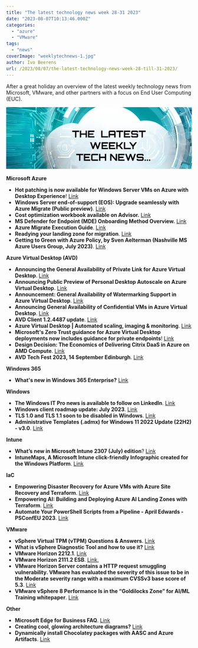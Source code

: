 ```yaml
---
title: "The latest technology news week 28-31 2023"
date: "2023-08-07T10:13:46.000Z"
categories: 
  - "azure"
  - "VMware"
tags: 
  - "news"
coverImage: "weeklytechnews-1.jpg"
author: Ivo Beerens
url: /2023/08/07/the-latest-technology-news-week-28-till-31-2023/
---
```


After a great holiday an overview of the latest weekly technology news from Microsoft, VMware, and other partners with a focus on End User Computing (EUC).

![newsletter](images/weeklytechnews-1.jpg)

**Microsoft Azure**

- **Hot patching is now available for Windows Server VMs on Azure with Desktop Experience**! [Link](https://techcommunity.microsoft.com/t5/windows-server-news-and-best/hotpatching-is-now-available-for-windows-server-vms-on-azure/ba-p/3875003)
- **Windows Server end-of-support (EOS): Upgrade seamlessly with Azure Migrate (Public preview)**. [Link](https://techcommunity.microsoft.com/t5/azure-migration-and/windows-server-end-of-support-eos-upgrade-seamlessly-with-azure/ba-p/3874493)
- **Cost optimization workbook available on Advisor.** [Link](https://learn.microsoft.com/en-us/azure/advisor/advisor-cost-optimization-workbook)
- **MS Defender for Endpoint (MDE) Onboarding Method Overview.** [Link](https://myronhelgering.com/mde-onboarding-method-overview/)
- **Azure Migrate Execution Guide**. [Link](https://github.com/Azure/migration)
- **Readying your landing zone for migration**. [Link](https://learn.microsoft.com/en-us/azure/cloud-adoption-framework/migrate/azure-migration-guide/ready-alz)
- **Getting to Green with Azure Policy, by Sven Aelterman (Nashville MS Azure Users Group, July 2023)**. [Link](https://www.youtube.com/watch?v=P3PRXf-IilI)

**Azure Virtual Desktop (AVD)**

- **Announcing the General Availability of Private Link for Azure Virtual Desktop**. [Link](https://techcommunity.microsoft.com/t5/azure-virtual-desktop-blog/announcing-the-general-availability-of-private-link-for-azure/ba-p/3874429)
- **Announcing Public Preview of Personal Desktop Autoscale on Azure Virtual Desktop**. [Link](https://techcommunity.microsoft.com/t5/azure-virtual-desktop-blog/announcing-public-preview-of-personal-desktop-autoscale-on-azure/ba-p/3870400)
- **Announcement: General Availability of Watermarking Support in Azure Virtual Desktop**. [Link](https://techcommunity.microsoft.com/t5/azure-virtual-desktop-blog/azure-virtual-desktop-watermarking-support/ba-p/3878912)
- **Announcing General Availability of Confidential VMs in Azure Virtual Desktop**. [Link](https://techcommunity.microsoft.com/t5/azure-virtual-desktop-blog/announcing-general-availability-of-confidential-vms-in-azure/ba-p/3857974)
- **AVD Client 1.2.4487 update**. [Link](https://learn.microsoft.com/en-us/azure/virtual-desktop/whats-new-client-windows)
- **Azure Virtual Desktop | Automated scaling, imaging & monitoring**. [Link](https://www.youtube.com/watch?v=L9j_pSBVGy4)
- **Microsoft's Zero Trust guidance for Azure Virtual Desktop deployments now includes guidance for private endpoints**! [Link](https://learn.microsoft.com/en-us/security/zero-trust/azure-infrastructure-avd)
- **Design Decision: The Economics of Delivering Citrix DaaS in Azure on AMD Compute**. [Link](https://docs.citrix.com/en-us/tech-zone/design/design-decisions/azure-amd-instance-scalability)
- **AVD Tech Fest 2023, 14 September Edinburgh**. [Link](https://www.eventbrite.com/e/avd-tech-fest-september-2023-live-in-edinburgh-registration-633878296047)

**Windows 365**

- **What's new in Windows 365 Enterprise?** [Link](https://learn.microsoft.com/en-us/windows-365/enterprise/whats-new)

**Windows**

- **The Windows IT Pro news is available to follow on LinkedIn**. [Link](https://www.linkedin.com/company/98062573/admin/feed/posts/)
- **Windows client roadmap update: July 2023**. [Link](https://techcommunity.microsoft.com/t5/windows-it-pro-blog/windows-client-roadmap-update-july-2023/ba-p/3871736)
- **TLS 1.0 and TLS 1.1 soon to be disabled in Windows**. [Link](https://techcommunity.microsoft.com/t5/windows-it-pro-blog/tls-1-0-and-tls-1-1-soon-to-be-disabled-in-windows/ba-p/3887947)
- **Administrative Templates (.admx) for Windows 11 2022 Update (22H2) - v3.0**. [Link](https://www.microsoft.com/en-us/download/details.aspx?id=105390)

**Intune**

- **What’s new in Microsoft Intune 2307 (July) edition**? [Link](https://techcommunity.microsoft.com/t5/microsoft-intune-blog/what-s-new-in-microsoft-intune-2307-july-edition/ba-p/3884051)
- **IntuneMaps, A Microsoft Intune click-friendly Infographic created for the Windows Platform**. [Link](https://intunemaps.com/)

**IaC**

- **Empowering Disaster Recovery for Azure VMs with Azure Site Recovery and Terraform**. [Link](https://techcommunity.microsoft.com/t5/azure-architecture-blog/empowering-disaster-recovery-for-azure-vms-with-azure-site/ba-p/3885378)
- **Empowering AI: Building and Deploying Azure AI Landing Zones with Terraform**. [Link](https://techcommunity.microsoft.com/t5/azure-architecture-blog/empowering-ai-building-and-deploying-azure-ai-landing-zones-with/ba-p/3891249)
- **Automate Your PowerShell Scripts from a Pipeline - April Edwards - PSConfEU 2023**. [Link](https://www.youtube.com/watch?v=2edD0akUwGQ)

**VMware**

- **vSphere Virtual TPM (vTPM) Questions & Answers**. [Link](https://core.VMware.com/vtpm-questions-answers)
- **What is vSphere Diagnostic Tool and how to use it?** [Link](https://angrysysops.com/2023/08/02/what-is-vSphere-diagnostic-tool-and-how-to-use-it/)
- **VMware Horizon 2212.1**. [Link](https://customerconnect.VMware.com/downloads/details?downloadGroup=HZ-2212-1-STD&productId=1392&rPId=108454)
- **VMware Horizon 2111.2 ESB**. [Link.](https://customerconnect.VMware.com/downloads/info/slug/desktop_end_user_computing/VMware_horizon/2111)
- **VMware Horizon Server contains a HTTP request smuggling vulnerability. VMware has evaluated the severity of this issue to be in the Moderate severity range with a maximum CVSSv3 base score of 5.3**. [Link](https://www.VMware.com/security/advisories/VMSA-2023-0017.html)
- **VMware vSphere 8 Performance Is in the “Goldilocks Zone” for AI/ML Training whitepaper**. [Link](https://www.VMware.com/content/dam/digitalmarketing/VMware/en/pdf/techpaper/performance/VMware-ml-training-and-inference-perf.pdf)

**Other**

- **Microsoft Edge for Business FAQ**. [Link](https://techcommunity.microsoft.com/t5/microsoft-edge-insider/microsoft-edge-for-business-faq/ba-p/3891837)
- **Creating cool, glowing architecture diagrams?** [Link](https://www.youtube.com/watch?v=QR-64mFqhf4)
- **Dynamically install Chocolatey packages with AASC and Azure Artifacts**. [Link](https://medium.com/@gijsreijn/dynamically-install-chocolatey-packages-with-aasc-and-azure-artifacts-aab8409da715)